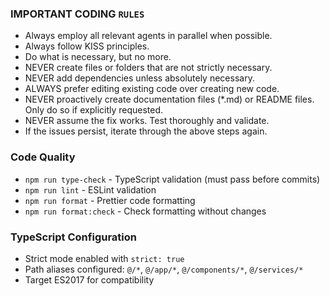 ### IMPORTANT CODING `RULES`
- Always employ all relevant agents in parallel when possible.
- Always follow KISS principles.
- Do what is necessary, but no more.
- NEVER create files or folders that are not strictly necessary.
- NEVER add dependencies unless absolutely necessary.
- ALWAYS prefer editing existing code over creating new code.
- NEVER proactively create documentation files (*.md) or README files. Only do so if explicitly requested.
- NEVER assume the fix works. Test thoroughly and validate.
- If the issues persist, iterate through the above steps again.

### Code Quality
- `npm run type-check` - TypeScript validation (must pass before commits)
- `npm run lint` - ESLint validation
- `npm run format` - Prettier code formatting
- `npm run format:check` - Check formatting without changes

### TypeScript Configuration
- Strict mode enabled with `strict: true`
- Path aliases configured: `@/*`, `@/app/*`, `@/components/*`, `@/services/*`
- Target ES2017 for compatibility
